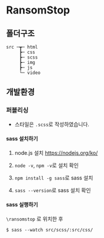 # RansomStop

## 폴더구조
```
src ─┳─ html
     ┣─ css 
     ┣─ scss
     ┣─ img
     ┣─ js
     └─ video
```

## 개발환경
### 퍼블리싱
* 스타일은 `.scss`로 작성하였습니다.

#### sass 설치하기

1. node.js 설치
https://nodejs.org/ko/

2. `node -v`, `npm -v`로 설치 확인

3. `npm install -g sass`로 sass 설치

4. `sass --version`로 sass 설치 확인

#### sass 실행하기
`\ransomstop` 로 위치한 후
```
$ sass --watch src/scss/:src/css/
```